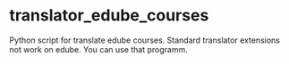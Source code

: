 # translator_edube_courses
Python script for translate edube courses. Standard translator extensions not work on edube. You can use that programm.

